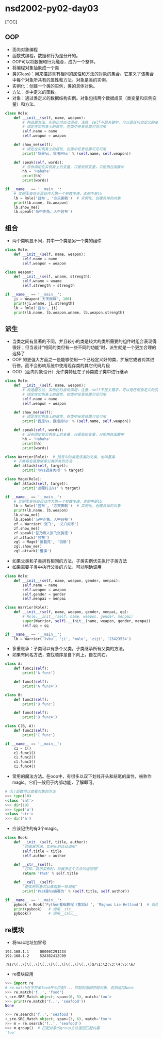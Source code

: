 # nsd2002-py02-day03

[TOC]

## OOP

- 面向对象编程
- 函数式编程，数据和行为是分开的。
- OOP可以将数据和行为融合，成为一个整体。
- 将编程对象抽象成一个类
- 类(Class)：用来描述具有相同的属性和方法的对象的集合。它定义了该集合中每个对象所共有的属性和方法。对象是类的实例。
- 实例化：创建一个类的实例，类的具体对象。
- 方法：类中定义的函数。
- 对象：通过类定义的数据结构实例。对象包括两个数据成员（类变量和实例变量）和方法。

```python
class Role:
    def __init__(self, name, weapon):
        # 构造器方法，实例化时自动调用，注意，self不是关键字，可以是任何自定义的变量
        # 绑定在实例身上的属性，在类中任意位置可见可用
        self.name = name
        self.weapon = weapon

    def show_me(self):
        # 绑定在实例身上的属性，在类中任意位置可见可用
        print('我是%s，我擅用%s' % (self.name, self.weapon))

    def speak(self, words):
        # 没有绑定在实例身上的变量，只是局部变量，只能用在函数中
        hh = 'Hahaha'
        print(hh)
        print(words)

if __name__ == '__main__':
    # 实例本身将会自动作为第一个参数传递，本例中是lb
    lb = Role('吕布', '方天画戟')  # 实例化，创建具体的对象
    print(lb.name, lb.weapon)
    lb.show_me()
    lb.speak('马中赤兔，人中吕布')
```

## 组合

- 两个类明显不同，其中一个类是另一个类的组件

```python
class Role:
    def __init__(self, name, weapon):
        self.name = name
        self.weapon = weapon

class Weapon:
    def __init__(self, wname, strength):
        self.wname = wname
        self.strength = strength

if __name__ == '__main__':
    ji = Weapon('方天画戟', 100)
    print(ji.wname, ji.strength)
    lb = Role('吕布', ji)
    print(lb.name, lb.weapon.wname, lb.weapon.strength)
```

## 派生

- 当类之间有显著的不同，并且较小的类是较大的类所需要的组件时组合表现得很好；但当设计“相同的类但有一些不同的功能”时，派生就是一个更加合理的选择了
- OOP 的更强大方面之一是能够使用一个已经定义好的类，扩展它或者对其进行修，而不会影响系统中使用现存类的其它代码片段
- OOD（面向对象设计）允许类特征在子孙类或子类中进行继承

```python
class Role:
    def __init__(self, name, weapon):
        # 构造器方法，实例化时自动调用，注意，self不是关键字，可以是任何自定义的变量
        # 绑定在实例身上的属性，在类中任意位置可见可用
        self.name = name
        self.weapon = weapon

    def show_me(self):
        # 绑定在实例身上的属性，在类中任意位置可见可用
        print('我是%s，我擅用%s' % (self.name, self.weapon))

    def speak(self, words):
        # 没有绑定在实例身上的变量，只是局部变量，只能用在函数中
        hh = 'Hahaha'
        print(hh)
        print(words)

class Warrior(Role):  # 括号中的类是该类的父类，也叫基类
    # 子类将会直接继承父类所有的方法
    def attack(self, target):
        print('与%s近身肉搏' % target)

class Mage(Role):
    def attack(self, target):
        print('远程打击%s' % target)

if __name__ == '__main__':
    # 实例本身将会自动作为第一个参数传递，本例中是lb
    lb = Role('吕布', '方天画戟')  # 实例化，创建具体的对象
    print(lb.name, lb.weapon)
    lb.show_me()
    lb.speak('马中赤兔，人中吕布')
    zf = Warrior('张飞', '丈八蛇矛')
    zf.show_me()
    zf.speak('吾乃燕人张飞张冀德')
    zf.attack('吕布')
    zgl = Mage('诸葛亮', '羽扇')
    zgl.show_me()
    zgl.attack('曹操')
```

- 如果父类和子类拥有相同的方法，子类实例优先执行子类方法
- 如果需要子类中执行父类的方法，可以明确调用

```python
class Role:
    def __init__(self, name, weapon, gender, menpai):
        self.name = name
        self.weapon = weapon
        self.gender = gender
        self.menpai = menpai

class Warrior(Role):
    def __init__(self, name, weapon, gender, menpai, qq):
        # Role.__init__(self, name, weapon, gender, menpai)
        super(Warrior, self).__init__(name, weapon, gender, menpai)
        self.qq = qq

if __name__ == '__main__':
    lb = Warrior('lvbu', 'ji', 'male', 'ziji', '23423554')
```

- 多重继承：子类可以有多个父类。子类继承所有父类的方法。
- 如果有同名方法，查找顺序是自下向上，自左向右。

```python
class A:
    def func1(self):
        print('A func')

    def func4(self):
        print('A func4')

class B:
    def func2(self):
        print('B func')

    def func4(self):
        print('B func4')

class C(B, A):
    def func3(self):
        print('C func')

if __name__ == '__main__':
    c1 = C()
    c1.func1()
    c1.func2()
    c1.func3()
    c1.func4()
```

- 常用的魔法方法。在oop中，有很多以双下划线开头和结尾的属性，被称作magic。它们一般用于内部功能，了解即可。

```python
# dir函数可以查看对象的方法
>>> type(10)
<class 'int'>
>>> dir(10)
>>> type('a')
<class 'str'>
>>> dir('a')
```

- 应该记住的有3个magic。

```python
class Book:
    def __init__(self, title, author):
        "构造器方法，实例化时自动调用"
        self.title = title
        self.author = author

    def __str__(self):
        "打印、显示实例时，将展示这个方法的返回值"
        return '《%s》' % self.title

    def __call__(self):
        "使实例对象可以像函数一样调用"
        print('《%s》是%s编著的' % (self.title, self.author))

if __name__ == '__main__':
    pybook = Book('Python基础教程（第3版）', 'Magnus Lie Hetland')  # 调用__init__
    print(pybook)   # 调用__str__
    pybook()        # 调用__call__
```

## re模块

- 将mac地址加冒号

```shell
192.168.1.1     00000C291234
192.168.1.2     52A3B2412C09

:%s/\(..\)\(..\)\(..\)\(..\)\(..\)\(..\)$/\1:\2:\3:\4:\5:\6/
```

- re模块应用

```python
>>> import re
# re.match在字符串food开头匹配f..，匹配到返回匹配对象，否则返回None
>>> re.match('f..', 'food')
<_sre.SRE_Match object; span=(0, 3), match='foo'>
>>> print(re.match('f..', 'seafood'))
None

>>> re.search('f..', 'seafood')
<_sre.SRE_Match object; span=(3, 6), match='foo'>
>>> m = re.search('f..', 'seafood')
>>> m.group()  # 匹配对象的group方法返回匹配内容
'foo'

```

